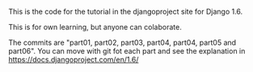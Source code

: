 This is the code for the tutorial in the djangoproject site for Django 1.6.

This is for own learning, but anyone can colaborate.

The commits are "part01, part02, part03, part04, part04, part05 and part06". You can move with git fot each part and see the explanation in https://docs.djangoproject.com/en/1.6/
